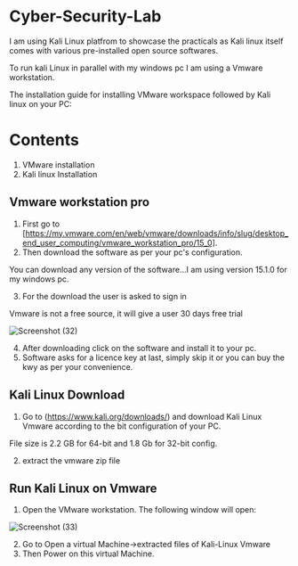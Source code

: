 # Cyber-Security-Lab
I am using Kali Linux platfrom to showcase the practicals as Kali linux itself comes with various pre-installed open source softwares.

To run kali Linux in parallel with my windows pc I am using a Vmware workstation. 

The installation guide for installing VMware workspace followed by Kali linux on your PC:
# Contents
1. VMware installation
2. Kali linux Installation

## Vmware workstation pro
1. First go to [https://my.vmware.com/en/web/vmware/downloads/info/slug/desktop_end_user_computing/vmware_workstation_pro/15_0].
2. Then download the software as per your pc's configuration.

You can download any version of the software...I am using version 15.1.0 for my windows pc.

3. For the download the user is asked to sign in 

Vmware is not a free source, it will give a user 30 days free trial

![Screenshot (32)](https://user-images.githubusercontent.com/33561960/94176941-72198700-feb6-11ea-988e-ef7e5e2281e4.png)


4. After downloading click on the software and install it to your pc.
5. Software asks for a licence key at last, simply skip it or you can buy the kwy as per your convenience.

## Kali Linux Download
1. Go to (https://www.kali.org/downloads/) and download Kali Linux Vmware according to the bit configuration of your PC.

File size is 2.2 GB for 64-bit and 1.8 Gb for 32-bit config.

2. extract the vmware zip file

## Run Kali Linux on Vmware
1. Open the VMware workstation. The following window will open:

![Screenshot (33)](https://user-images.githubusercontent.com/33561960/94179358-046f5a00-feba-11ea-981e-316855eb4cd2.png)

2. Go to Open a virtual Machine->extracted files of Kali-Linux Vmware
3. Then Power on this virtual Machine.
